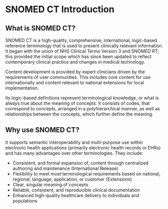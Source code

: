 # SNOMED CT Introduction

## What is SNOMED CT?

SNOMED CT is a high-quality, comprehensive, international, logic-based reference terminology that is used to present clinically relevant information. It began with the union of NHS Clinical Terms Version 3 and SNOMED RT; this provided the initial scope which has since been updated to reflect contemporary clinical practice and changes in medical technology. 

Content development is provided by expert clinicians driven by the requirements of user communities. This includes core content for use internationally and content relevant to national extensions for local implementation.

Its logic-based definitions represent terminological knowledge, or what is always true about the meaning of concepts. It consists of codes, that correspond to concepts, arranged in a polyhierarchical manner, as well as relationships between the concepts, which further define the meaning.

## Why use SNOMED CT?

It supports semantic interoperability and multi-purpose use within electronic health applications (primarily electronic health records or EHRs) and has many advantages over other terminologies. They include:

  * Consistent, and formal expansion of, content through centralized authoring and maintenance (International Release)
  * Flexibility to meet most terminological requirements based on national, regional, language, application, or customer (Extensions)
  * Clear, singular meaning of concepts
  * Reliable, consistent, and reproducible clinical documentation
  * Enhanced high-quality healthcare delivery to individuals and populations

  

